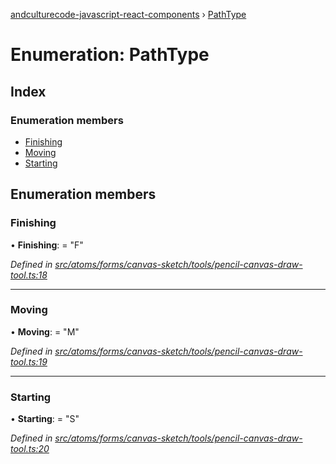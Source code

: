 [andculturecode-javascript-react-components](../README.md) › [PathType](pathtype.md)

# Enumeration: PathType

## Index

### Enumeration members

* [Finishing](pathtype.md#finishing)
* [Moving](pathtype.md#moving)
* [Starting](pathtype.md#starting)

## Enumeration members

###  Finishing

• **Finishing**: = "F"

*Defined in [src/atoms/forms/canvas-sketch/tools/pencil-canvas-draw-tool.ts:18](https://github.com/AndcultureCode/AndcultureCode.JavaScript.React.Components/blob/d179e3a/src/atoms/forms/canvas-sketch/tools/pencil-canvas-draw-tool.ts#L18)*

___

###  Moving

• **Moving**: = "M"

*Defined in [src/atoms/forms/canvas-sketch/tools/pencil-canvas-draw-tool.ts:19](https://github.com/AndcultureCode/AndcultureCode.JavaScript.React.Components/blob/d179e3a/src/atoms/forms/canvas-sketch/tools/pencil-canvas-draw-tool.ts#L19)*

___

###  Starting

• **Starting**: = "S"

*Defined in [src/atoms/forms/canvas-sketch/tools/pencil-canvas-draw-tool.ts:20](https://github.com/AndcultureCode/AndcultureCode.JavaScript.React.Components/blob/d179e3a/src/atoms/forms/canvas-sketch/tools/pencil-canvas-draw-tool.ts#L20)*

